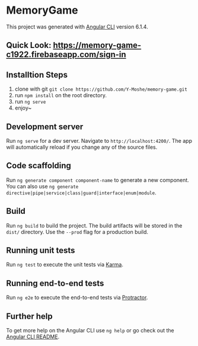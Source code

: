 # MemoryGame

This project was generated with [Angular CLI](https://github.com/angular/angular-cli) version 6.1.4.

## Quick Look: https://memory-game-c1922.firebaseapp.com/sign-in

## Installtion Steps

1. clone with git `git clone https://github.com/Y-Moshe/memory-game.git`
2. run `npm install` on the root directory.
3. run `ng serve`
4. enjoy~

## Development server

Run `ng serve` for a dev server. Navigate to `http://localhost:4200/`. The app will automatically reload if you change any of the source files.

## Code scaffolding

Run `ng generate component component-name` to generate a new component. You can also use `ng generate directive|pipe|service|class|guard|interface|enum|module`.

## Build

Run `ng build` to build the project. The build artifacts will be stored in the `dist/` directory. Use the `--prod` flag for a production build.

## Running unit tests

Run `ng test` to execute the unit tests via [Karma](https://karma-runner.github.io).

## Running end-to-end tests

Run `ng e2e` to execute the end-to-end tests via [Protractor](http://www.protractortest.org/).

## Further help

To get more help on the Angular CLI use `ng help` or go check out the [Angular CLI README](https://github.com/angular/angular-cli/blob/master/README.md).
